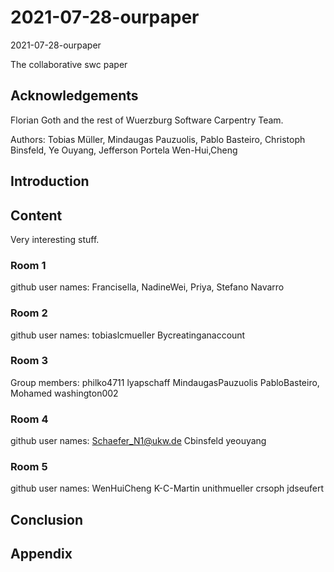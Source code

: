 
# 2021-07-28-ourpaper
 2021-07-28-ourpaper

The collaborative swc paper

## Acknowledgements

Florian Goth and the rest of Wuerzburg Software Carpentry Team.

Authors: 
Tobias Müller, Mindaugas Pauzuolis, Pablo Basteiro, Christoph Binsfeld, Ye Ouyang, Jefferson Portela
Wen-Hui,Cheng

## Introduction

## Content
Very interesting stuff.

### Room 1
github user names: Francisella, NadineWei, Priya, Stefano Navarro

### Room 2
github user names:
tobiaslcmueller
Bycreatinganaccount

### Room 3

Group members: philko4711 lyapschaff MindaugasPauzuolis PabloBasteiro, Mohamed
washington002

### Room 4
github user names:
Schaefer_N1@ukw.de
Cbinsfeld
yeouyang

### Room 5
github user names: WenHuiCheng K-C-Martin unithmueller crsoph jdseufert

## Conclusion

## Appendix
